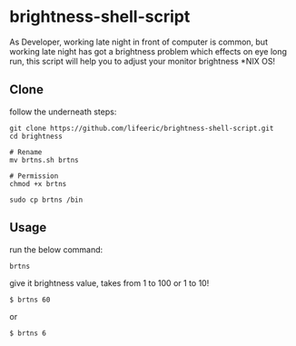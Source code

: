 # brightness-shell-script
As Developer, working late night in front of computer is common, but working late night has got a brightness problem which effects on eye long run, this script will help you to adjust your monitor brightness *NIX OS!


## Clone
follow the underneath steps:
```
git clone https://github.com/lifeeric/brightness-shell-script.git
cd brightness

# Rename
mv brtns.sh brtns

# Permission
chmod +x brtns

sudo cp brtns /bin
```

## Usage

run the below command:
```
brtns
```

give it brightness value, takes from 1 to 100 or 1 to 10!

```
$ brtns 60
```
or

```
$ brtns 6
```
